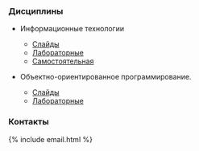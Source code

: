 ### Дисциплины

- Информационные технологии
  - [Слайды](https://altmanea.ru/it-slides)
  - [Лабораторные](https://altmanea.ru/it/lab/)
  - [Самостоятельная](https://altmanea.ru/it/self/)

- Объектно-ориентированное программирование.
  - [Слайды](https://altmanea.ru/oop-slides)
  - [Лабораторные](https://altmanea.ru/oop/ru/lab/)

### Контакты

{% include email.html %}
